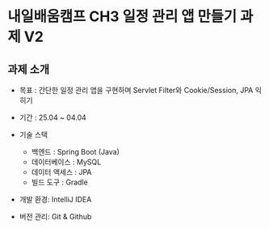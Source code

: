 # 내일배움캠프 CH3 일정 관리 앱 만들기 과제 V2

## 과제 소개
+ 목표 : 간단한 일정 관리 앱을 구현하며 Servlet Filter와 Cookie/Session, JPA 익히기
+ 기간 : 25.04 ~ 04.04
+ 기술 스택
	
    + 백엔드 : Spring Boot (Java)
    + 데이터베이스 : MySQL
    + 데이터 액세스 : JPA
    + 빌드 도구 : Gradle
    
+ 개발 환경: IntelliJ IDEA
+ 버전 관리: Git & Github
